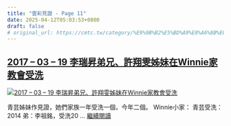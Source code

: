 ```yaml
---
title: "雲彩見證 - Page 11"
date: 2025-04-12T05:03:53+0800
draft: false
# original_url: https://cmtc.tw/category/%E9%9B%B2%E5%BD%A9%E8%A6%8B%E8%AD%89/page/11
---
```


## [2017 – 03 – 19 李瑞昇弟兄、許翔雯姊妹在Winnie家教會受洗](/2017-03-19-%e6%9d%8e%e7%91%9e%e6%98%87%e5%bc%9f%e5%85%84%e3%80%81%e8%a8%b1%e7%bf%94%e9%9b%af%e5%a7%8a%e5%a6%b9%e5%9c%a8winnie%e5%ae%b6%e6%95%99%e6%9c%83%e5%8f%97%e6%b4%97)

[![2017 – 03 – 19 李瑞昇弟兄、許翔雯姊妹在Winnie家教會受洗](/images/20170319winnie-1.jpg "2017 – 03 – 19 李瑞昇弟兄、許翔雯姊妹在Winnie家教會受洗")](/2017-03-19-%e6%9d%8e%e7%91%9e%e6%98%87%e5%bc%9f%e5%85%84%e3%80%81%e8%a8%b1%e7%bf%94%e9%9b%af%e5%a7%8a%e5%a6%b9%e5%9c%a8winnie%e5%ae%b6%e6%95%99%e6%9c%83%e5%8f%97%e6%b4%97)

青芸姊妹作見證，她們家族一年受洗一個，今年二個。 Winnie小家： 青芸受洗：2014 弟：李祖銘，受洗20 … [繼續閱讀](/2017-03-19-%e6%9d%8e%e7%91%9e%e6%98%87%e5%bc%9f%e5%85%84%e3%80%81%e8%a8%b1%e7%bf%94%e9%9b%af%e5%a7%8a%e5%a6%b9%e5%9c%a8winnie%e5%ae%b6%e6%95%99%e6%9c%83%e5%8f%97%e6%b4%97 "2017 – 03 – 19 李瑞昇弟兄、許翔雯姊妹在Winnie家教會受洗")